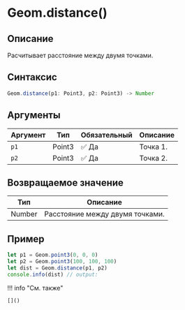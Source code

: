 # Geom.distance()

## Описание
Расчитывает расстояние между двумя точками.

## Синтаксис
```javascript
Geom.distance(p1: Point3, p2: Point3) -> Number
```

## Аргументы

| Аргумент | Тип     | Обязательный | Описание        |
|---------|---------|--------------|-----------------|
| `p1`    | Point3  | :white_check_mark: Да          | Точка 1.        |
| `p2`    | Point3  | :white_check_mark: Да          | Точка 2.        |

## Возвращаемое значение

| Тип     | Описание                                  |
|---------|-------------------------------------------|
| Number  | Расстояние между двумя точками.           |
## Пример
```javascript linenums="1"
let p1 = Geom.point3(0, 0, 0)
let p2 = Geom.point3(100, 100, 100)
let dist = Geom.distance(p1, p2)
console.info(dist) // output:
```

!!! info "См. также"

    []()

